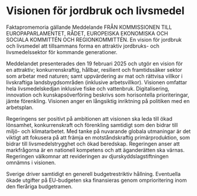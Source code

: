 # Visionen för jordbruk och livsmedel

Faktapromemoria gällande Meddelande FRÅN KOMMISSIONEN TILL EUROPAPARLAMENTET, RÅDET, EUROPEISKA EKONOMISKA OCH SOCIALA KOMMITTÉN OCH REGIONKOMMITTÉN. En vision för jordbruk och livsmedel att tillsammans forma en attraktiv jordbruks- och livsmedelssektor för kommande generationer.

Meddelandet presenterades den 19 februari 2025 och utgör en vision för en attraktiv; konkurrenskraftig, hållbar, resilient och framtidssäker sektor som arbetar med naturen; samt uppvärdering av mat och rättvisa villkor i livskraftiga landsbygdsområden (inklusive arbetsvillkor). Visionen omfattar hela livsmedelskedjan inklusive fiske och vattenbruk. Digitalisering, innovation och kunskapsöverföring beskrivs som horisontella prioriteringar, jämte förenkling. Visionen anger en långsiktig inriktning på politiken med en arbetsplan.

Regeringens ser positivt på ambitionen att visionen ska leda till ökad lönsamhet, konkurrenskraft och förenkling samtidigt som den bidrar till miljö- och klimatarbetet. Med tanke på nuvarande globala utmaningar är det viktigt att fokusera på att främja en motståndskraftig primärproduktion, som bidrar till livsmedelstrygghet och ökad beredskap. Regeringen anser att markfrågorna är en nationell kompetens och att äganderätten ska värnas. Regeringen välkomnar att revideringen av djurskyddslagstiftningen omnämns i visionen.

Sverige driver samtidigt en generell budgetrestriktiv hållning. Eventuella ökade utgifter på EU-budgeten ska finansieras genom omprioritering inom den fleråriga budgetramen.
